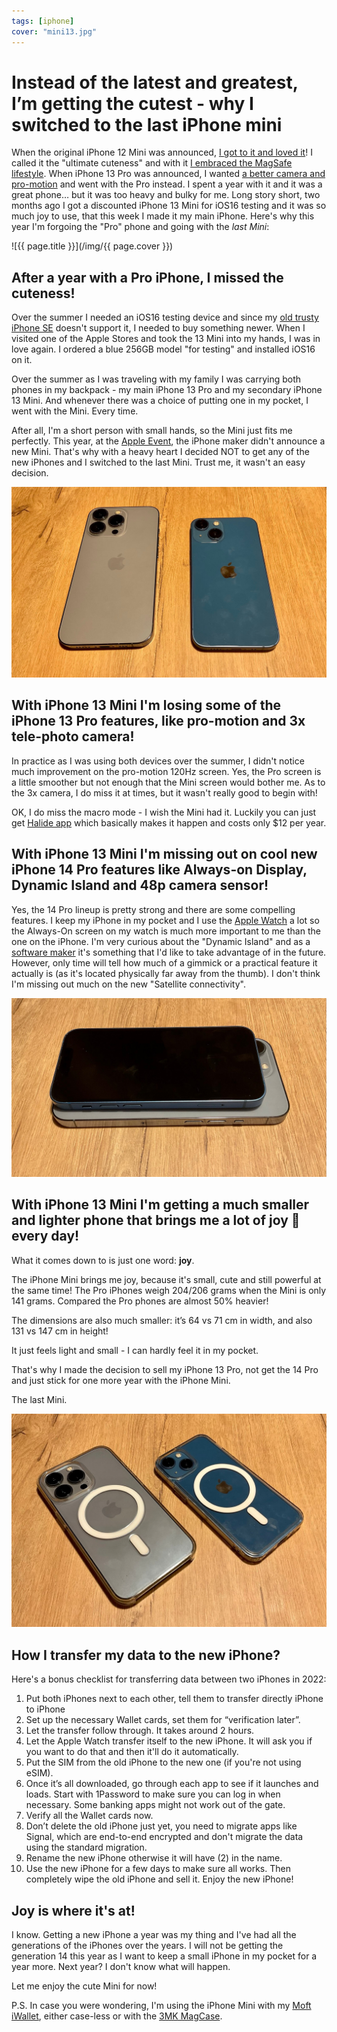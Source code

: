 ```yaml
---
tags: [iphone]
cover: "mini13.jpg"
---
```


# Instead of the latest and greatest, I’m getting the cutest - why I switched to the last iPhone mini

When the original iPhone 12 Mini was announced, [I got to it and loved it](/mini/)! I called it the "ultimate cuteness" and with it [I embraced the MagSafe lifestyle](/magsafe/). When iPhone 13 Pro was announced, I wanted [a better camera and pro-motion](/iphone13/) and went with the Pro instead. I spent a year with it and it was a great phone… but it was too heavy and bulky for me. Long story short, two months ago I got a discounted iPhone 13 Mini for iOS16 testing and it was so much joy to use, that this week I made it my main iPhone. Here's why this year I'm forgoing the "Pro" phone and going with the *last Mini*:

<!--More-->

![{{ page.title }}](/img/{{ page.cover }})

## After a year with a Pro iPhone, I missed the cuteness!

Over the summer I needed an iOS16 testing device and since my [old trusty iPhone SE](/iphonese) doesn't support it, I needed to buy something newer. When I visited one of the Apple Stores and took the 13 Mini into my hands, I was in love again. I ordered a blue 256GB model "for testing" and installed iOS16 on it.

Over the summer as I was traveling with my family I was carrying both phones in my backpack - my main iPhone 13 Pro and my secondary iPhone 13 Mini. And whenever there was a choice of putting one in my pocket, I went with the Mini. Every time.

After all, I'm a short person with small hands, so the Mini just fits me perfectly. This year, at the [Apple Event](https://events-delivery.apple.com/2807skttevpekgjkgcyolyxgkexyahqp/m3u8/vod_index-bHTtMFcgdqmJGoHoDBPadNWwGwrNevrj.m3u8), the iPhone maker didn't announce a new Mini. That's why with a heavy heart I decided NOT to get any of the new iPhones and I switched to the last Mini. Trust me, it wasn't an easy decision.

![{{ page.title }} 2](/img/mini13-2.jpg)

## With iPhone 13 Mini I'm losing some of the iPhone 13 Pro features, like pro-motion and 3x tele-photo camera!

In practice as I was using both devices over the summer, I didn't notice much improvement on the pro-motion 120Hz screen. Yes, the Pro screen is a little smoother but not enough that the Mini screen would bother me. As to the 3x camera, I do miss it at times, but it wasn't really good to begin with!

OK, I do miss the macro mode - I wish the Mini had it. Luckily you can just get [Halide app](https://apps.apple.com/us/app/halide-mark-ii-pro-camera/id885697368) which basically makes it happen and costs only $12 per year.

## With iPhone 13 Mini I'm missing out on cool new iPhone 14 Pro features like Always-on Display, Dynamic Island and 48p camera sensor!

Yes, the 14 Pro lineup is pretty strong and there are some compelling features. I keep my iPhone in my pocket and I use the [Apple Watch](/applewatch/) a lot so the Always-On screen on my watch is much more important to me than the one on the iPhone. I'm very curious about the "Dynamic Island" and as a [software maker][n] it's something that I'd like to take advantage of in the future. However, only time will tell how much of a gimmick or a practical feature it actually is (as it's located physically far away from the thumb). I don't think I'm missing out much on the new "Satellite connectivity".

![{{ page.title }} 3](/img/mini13-3.jpg)

## With iPhone 13 Mini I'm getting a much smaller and lighter phone that brings me a lot of joy 🤩 every day!

What it comes down to is just one word: **joy**.

The iPhone Mini brings me joy, because it's small, cute and still powerful at the same time! The Pro iPhones weigh 204/206 grams when the Mini is only 141 grams. Compared the Pro phones are almost 50% heavier!

The dimensions are also much smaller: it’s 64 vs 71 cm in width,  and also 131 vs 147 cm in height!

It just feels light and small - I can hardly feel it in my pocket.

That's why I made the decision to sell my iPhone 13 Pro, not get the 14 Pro and just stick for one more year with the iPhone Mini.

The last Mini.

![{{ page.title }} 4](/img/mini13-4.jpg)

## How I transfer my data to the new iPhone?

Here's a bonus checklist for transferring data between two iPhones in 2022:

1. Put both iPhones next to each other, tell them to transfer directly iPhone to iPhone
2. Set up the necessary Wallet cards, set them for “verification later”.
3. Let the transfer follow through. It takes around 2 hours.
4. Let the Apple Watch transfer itself to the new iPhone. It will ask you if you want to do that and then it'll do it automatically.
5. Put the SIM from the old iPhone to the new one (if you're not using eSIM).
6. Once it’s all downloaded, go through each app to see if it launches and loads. Start with 1Password to make sure you can log in when necessary. Some banking apps might not work out of the gate.
7. Verify all the Wallet cards now.
8. Don’t delete the old iPhone just yet, you need to migrate apps like Signal, which are end-to-end encrypted and don't migrate the data using the standard migration.
9. Rename the new iPhone otherwise it will have (2) in the name.
10. Use the new iPhone for a few days to make sure all works. Then completely wipe the old iPhone and sell it. Enjoy the new iPhone!

## Joy is where it's at!

I know. Getting a new iPhone a year was my thing and I've had all the generations of the iPhones over the years. I will not be getting the generation 14 this year as I want to keep a small iPhone in my pocket for a year more. Next year? I don't know what will happen.

Let me enjoy the cute Mini for now!

P.S. In case you were wondering, I'm using the iPhone Mini with my [Moft iWallet](/iwallet/), either case-less or with the [3MK MagCase](https://3mk.global/magcase/).

[n]: https://michael.gratis/nozbe
[np]: https://michael.gratis/nozbepersonal